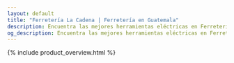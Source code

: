 ```yaml
---
layout: default
title: "Ferretería La Cadena | Ferretería en Guatemala"
description: Encuentra las mejores herramientas eléctricas en Ferretería La Cadena. Ofrecemos una amplia selección de soldadoras, compresores y maquinarias para carpintería a precios competitivos en Guatemala.
og_description: Encuentra las mejores herramientas eléctricas en Ferretería La Cadena. Ofrecemos una amplia selección de soldadoras, compresores y maquinarias para carpintería a precios competitivos en Guatemala.
---
```

{% include product_overview.html %}
